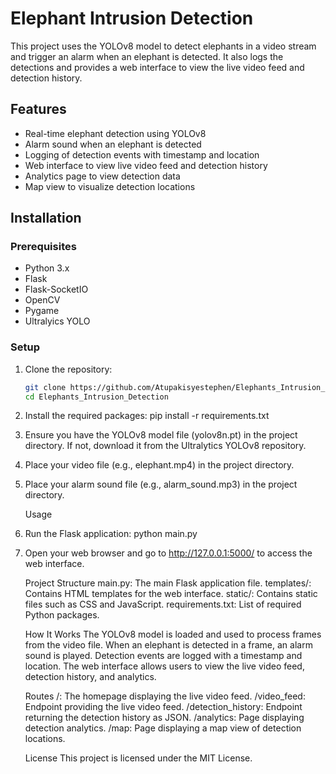 # Elephant Intrusion Detection

This project uses the YOLOv8 model to detect elephants in a video stream and trigger an alarm when an elephant is detected. It also logs the detections and provides a web interface to view the live video feed and detection history.

## Features

- Real-time elephant detection using YOLOv8
- Alarm sound when an elephant is detected
- Logging of detection events with timestamp and location
- Web interface to view live video feed and detection history
- Analytics page to view detection data
- Map view to visualize detection locations

## Installation

### Prerequisites

- Python 3.x
- Flask
- Flask-SocketIO
- OpenCV
- Pygame
- Ultralyics YOLO

### Setup

1. Clone the repository:
   ```sh
   git clone https://github.com/Atupakisyestephen/Elephants_Intrusion_Detection.git
   cd Elephants_Intrusion_Detection
2. Install the required packages:
    pip install -r requirements.txt
3. Ensure you have the YOLOv8 model file (yolov8n.pt) in the project directory. If not, download it from the Ultralytics YOLOv8 repository.
4. Place your video file (e.g., elephant.mp4) in the project directory.
5. Place your alarm sound file (e.g., alarm_sound.mp3) in the project directory.

   Usage
1. Run the Flask application:
   python main.py
2. Open your web browser and go to http://127.0.0.1:5000/ to access the web interface.

   Project Structure
main.py: The main Flask application file.
templates/: Contains HTML templates for the web interface.
static/: Contains static files such as CSS and JavaScript.
requirements.txt: List of required Python packages.

   How It Works
The YOLOv8 model is loaded and used to process frames from the video file.
When an elephant is detected in a frame, an alarm sound is played.
Detection events are logged with a timestamp and location.
The web interface allows users to view the live video feed, detection history, and analytics.

   Routes
/: The homepage displaying the live video feed.
/video_feed: Endpoint providing the live video feed.
/detection_history: Endpoint returning the detection history as JSON.
/analytics: Page displaying detection analytics.
/map: Page displaying a map view of detection locations.

   License
This project is licensed under the MIT License.
